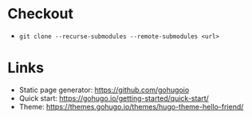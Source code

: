 # Checkout

* `git clone --recurse-submodules --remote-submodules <url>`

# Links

* Static page generator: https://github.com/gohugoio
* Quick start: https://gohugo.io/getting-started/quick-start/
* Theme: https://themes.gohugo.io/themes/hugo-theme-hello-friend/
